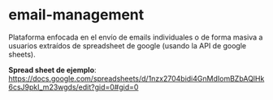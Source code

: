 # email-management
Plataforma enfocada en el envío de emails individuales o de forma masiva a usuarios extraídos de spreadsheet de google (usando la API de google sheets). 

**Spread sheet de ejemplo**: https://docs.google.com/spreadsheets/d/1nzx2704bidi4GnMdIomBZbAQlHk6csJ9pkI_m23wgds/edit?gid=0#gid=0
